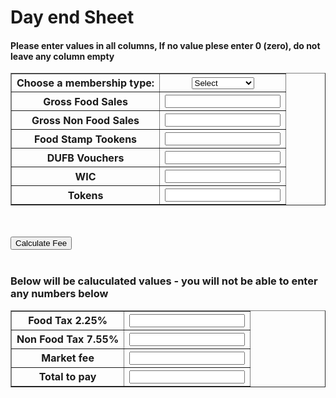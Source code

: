 <html lang="en">
<head>
    <meta charset="UTF-8">
    <title>Title</title>
</head>
<body>
<div>
    <div>
        <h1>Day end Sheet</h1>
        <h4>Please enter values in all columns, If no value plese enter 0 (zero), do not leave any column empty  </h4>
    </div>
    <table border=1 style="width:100%">
        <tr>
            <th><label for="membership">Choose a membership type:</label></th>
            <th>
                <select name="membership" id="membership" onchange="clear()">
                    <option value="sel">Select</option>
                    <option value="mem">Member</option>
                    <option value="non">Non Member</option>
                </select>
            </th>
        </tr>
        <tr>
            <th>Gross Food Sales</th>
            <th><input type="text" id="fsale" name="TextBox1"></th>
        </tr>
        <tr>
            <th>Gross Non Food Sales</th>
            <th><input type="text" id="nfsale" name="TextBox2"></th>
        <tr>
        <tr>
            <th>Food Stamp Tookens</th>
            <th><input type="text" id="fstamp" name="TextBox2"></th>
        <tr>
        <tr>
            <th>DUFB Vouchers</th>
            <th><input type="text" id="dvoucher" name="TextBox2"></th>
        <tr>
        <tr>
            <th>WIC</th>
            <th><input type="text" id="coupons" name="TextBox2"></th>
        <tr>
        <tr>
            <th>Tokens</th>
            <th><input type="text" id="tokens" name="TextBox2"></th>
        <tr>
       </table>
<br><br>
    <input type="button" name="clickbtn" value="Calculate Fee" onclick="add_number()">
    <br><br>
	<h3>Below will be caluculated values - you will not be able to enter any numbers below</h3>
        <table border =1 style="width:100%">
        <tr>
            <th>Food Tax 2.25%</th>
            <th><input type="text" id="ftax" name="TextBox2" readonly></th>
        <tr>
        <tr>
            <th>Non Food Tax 7.55%</th>
            <th><input type="text" id="nftax" name="TextBox2" readonly></th>
        <tr>
        <tr>
            <th>Market fee</th>
            <th><input type="text" id="mfee" name="TextBox2" readonly></th>
        <tr>
        <tr>
            <th>Total to pay</th>
            <th><input type="text" id="total" name="TextBox3" readonly></th>
        </tr>
    </table>
</body>
	<script type="text/javascript">
           function add_number() {
                console.log("inside function");
                var fsale = parseInt(document.getElementById("fsale").value);
                var nfsale = parseInt(document.getElementById("nfsale").value);
                var fstamp = parseInt(document.getElementById("fstamp").value);
                var dufvouchers = parseInt(document.getElementById("dvoucher").value);
                var coupons = parseInt(document.getElementById("coupons").value);
                var tokens = parseInt(document.getElementById("tokens").value);
		        var e = document.getElementById("membership");
                var memType = e.options[e.selectedIndex].value;

                var ftax = (fsale - fstamp - dufvouchers) * 0.0225;
                var nftax = nfsale * 0.0755;
                var totalSale = (fsale - ftax) + (nfsale - nftax);
                var mfee;
                var total;
                if(memType == "mem"){
                   mfee = totalSale * 0.05;
                }else if (memType == "non"){
                console.log("in non mem block");
                   mfee = (totalSale * 0.10) + 10;
                 }

                 total = (mfee + ftax + nftax) - (fstamp + dufvouchers + coupons + tokens);

                document.getElementById("ftax").value = ftax.toFixed(2);
                document.getElementById("nftax").value = nftax.toFixed(2);;
                document.getElementById("mfee").value = mfee.toFixed(2);;
                document.getElementById("total").value = total.toFixed(2);;
            }
    </script>
</html>
